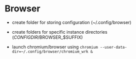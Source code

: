 # Browser
- create folder for storing configuration (~/.config/browser)
- create folders for specific instance directories ($CONFIGDIR/$BROWSER_$SUFFIX)

- launch chromium/browser using `chromium --user-data-dir=~/.config/browser/chromium_wrk &`
